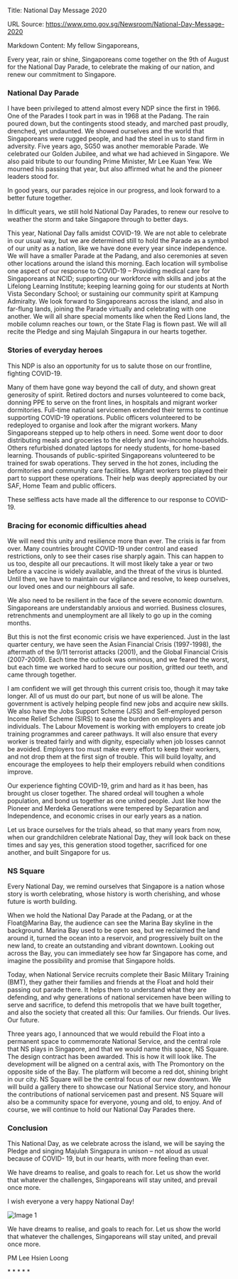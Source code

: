 Title: National Day Message 2020

URL Source: https://www.pmo.gov.sg/Newsroom/National-Day-Message-2020

Markdown Content:
My fellow Singaporeans,

Every year, rain or shine, Singaporeans come together on the 9th of August for the National Day Parade, to celebrate the making of our nation, and renew our commitment to Singapore.

### National Day Parade

I have been privileged to attend almost every NDP since the first in 1966. One of the Parades I took part in was in 1968 at the Padang. The rain poured down, but the contingents stood steady, and marched past proudly, drenched, yet undaunted. We showed ourselves and the world that Singaporeans were rugged people, and had the steel in us to stand firm in adversity. Five years ago, SG50 was another memorable Parade. We celebrated our Golden Jubilee, and what we had achieved in Singapore. We also paid tribute to our founding Prime Minister, Mr Lee Kuan Yew. We mourned his passing that year, but also affirmed what he and the pioneer leaders stood for.

In good years, our parades rejoice in our progress, and look forward to a better future together.

In difficult years, we still hold National Day Parades, to renew our resolve to weather the storm and take Singapore through to better days.

This year, National Day falls amidst COVID-19. We are not able to celebrate in our usual way, but we are determined still to hold the Parade as a symbol of our unity as a nation, like we have done every year since independence. We will have a smaller Parade at the Padang, and also ceremonies at seven other locations around the island this morning. Each location will symbolise one aspect of our response to COVID-19 – Providing medical care for Singaporeans at NCID; supporting our workforce with skills and jobs at the Lifelong Learning Institute; keeping learning going for our students at North Vista Secondary School; or sustaining our community spirit at Kampung Admiralty. We look forward to Singaporeans across the island, and also in far-flung lands, joining the Parade virtually and celebrating with one another. We will all share special moments like when the Red Lions land, the mobile column reaches our town, or the State Flag is flown past. We will all recite the Pledge and sing Majulah Singapura in our hearts together.

### Stories of everyday heroes

This NDP is also an opportunity for us to salute those on our frontline, fighting COVID-19.

Many of them have gone way beyond the call of duty, and shown great generosity of spirit. Retired doctors and nurses volunteered to come back, donning PPE to serve on the front lines, in hospitals and migrant worker dormitories. Full-time national servicemen extended their terms to continue supporting COVID-19 operations. Public officers volunteered to be redeployed to organise and look after the migrant workers. Many Singaporeans stepped up to help others in need. Some went door to door distributing meals and groceries to the elderly and low-income households. Others refurbished donated laptops for needy students, for home-based learning. Thousands of public-spirited Singaporeans volunteered to be trained for swab operations. They served in the hot zones, including the dormitories and community care facilities. Migrant workers too played their part to support these operations. Their help was deeply appreciated by our SAF, Home Team and public officers.

These selfless acts have made all the difference to our response to COVID-19.

### Bracing for economic difficulties ahead

We will need this unity and resilience more than ever. The crisis is far from over. Many countries brought COVID-19 under control and eased restrictions, only to see their cases rise sharply again. This can happen to us too, despite all our precautions. It will most likely take a year or two before a vaccine is widely available, and the threat of the virus is blunted. Until then, we have to maintain our vigilance and resolve, to keep ourselves, our loved ones and our neighbours all safe.

We also need to be resilient in the face of the severe economic downturn. Singaporeans are understandably anxious and worried. Business closures, retrenchments and unemployment are all likely to go up in the coming months.

But this is not the first economic crisis we have experienced. Just in the last quarter century, we have seen the Asian Financial Crisis (1997-1998), the aftermath of the 9/11 terrorist attacks (2001), and the Global Financial Crisis (2007-2009). Each time the outlook was ominous, and we feared the worst, but each time we worked hard to secure our position, gritted our teeth, and came through together.

I am confident we will get through this current crisis too, though it may take longer. All of us must do our part, but none of us will be alone. The government is actively helping people find new jobs and acquire new skills. We also have the Jobs Support Scheme (JSS) and Self-employed person Income Relief Scheme (SIRS) to ease the burden on employers and individuals. The Labour Movement is working with employers to create job training programmes and career pathways. It will also ensure that every worker is treated fairly and with dignity, especially when job losses cannot be avoided. Employers too must make every effort to keep their workers, and not drop them at the first sign of trouble. This will build loyalty, and encourage the employees to help their employers rebuild when conditions improve.

Our experience fighting COVID-19, grim and hard as it has been, has brought us closer together. The shared ordeal will toughen a whole population, and bond us together as one united people. Just like how the Pioneer and Merdeka Generations were tempered by Separation and Independence, and economic crises in our early years as a nation.

Let us brace ourselves for the trials ahead, so that many years from now, when our grandchildren celebrate National Day, they will look back on these times and say yes, this generation stood together, sacrificed for one another, and built Singapore for us.

### NS Square

Every National Day, we remind ourselves that Singapore is a nation whose story is worth celebrating, whose history is worth cherishing, and whose future is worth building.

When we hold the National Day Parade at the Padang, or at the Float@Marina Bay, the audience can see the Marina Bay skyline in the background. Marina Bay used to be open sea, but we reclaimed the land around it, turned the ocean into a reservoir, and progressively built on the new land, to create an outstanding and vibrant downtown. Looking out across the Bay, you can immediately see how far Singapore has come, and imagine the possibility and promise that Singapore holds.

Today, when National Service recruits complete their Basic Military Training (BMT), they gather their families and friends at the Float and hold their passing out parade there. It helps them to understand what they are defending, and why generations of national servicemen have been willing to serve and sacrifice, to defend this metropolis that we have built together, and also the society that created all this: Our families. Our friends. Our lives. Our future.

Three years ago, I announced that we would rebuild the Float into a permanent space to commemorate National Service, and the central role that NS plays in Singapore, and that we would name this space, NS Square. The design contract has been awarded. This is how it will look like. The development will be aligned on a central axis, with The Promontory on the opposite side of the Bay. The platform will become a red dot, shining bright in our city. NS Square will be the central focus of our new downtown. We will build a gallery there to showcase our National Service story, and honour the contributions of national servicemen past and present. NS Square will also be a community space for everyone, young and old, to enjoy. And of course, we will continue to hold our National Day Parades there.

### Conclusion

This National Day, as we celebrate across the island, we will be saying the Pledge and singing Majulah Singapura in unison – not aloud as usual because of COVID- 19, but in our hearts, with more feeling than ever.

We have dreams to realise, and goals to reach for. Let us show the world that whatever the challenges, Singaporeans will stay united, and prevail once more.

I wish everyone a very happy National Day!

![Image 1](https://www.pmo.gov.sg/Cwp/assets/pmocorp/images/icon-quote.png)

We have dreams to realise, and goals to reach for. Let us show the world that whatever the challenges, Singaporeans will stay united, and prevail once more.

PM Lee Hsien Loong

\* \* \* \* \*